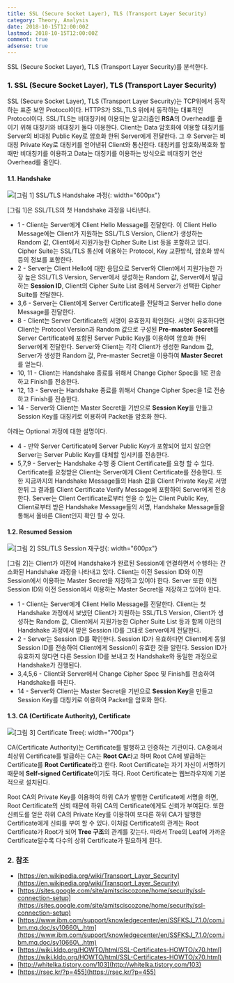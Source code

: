 ```yaml
---
title: SSL (Secure Socket Layer), TLS (Transport Layer Security)
category: Theory, Analysis
date: 2018-10-15T12:00:00Z
lastmod: 2018-10-15T12:00:00Z
comment: true
adsense: true
---
```


SSL (Secure Socket Layer), TLS (Transport Layer Security)를 분석한다.

### 1. SSL (Secure Socket Layer), TLS (Transport Layer Security)

SSL (Secure Socket Layer), TLS (Transport Layer Security)는 TCP위에서 동작하는 표준 보안 Protocol이다. HTTPS가 SSL,TLS 위에서 동작하는 대표적인 Protocol이다. SSL/TLS는 비대칭키에 이용되는 알고리즘인 **RSA**의 Overhead를 줄이기 위해 대칭키와 비대칭키 둘다 이용한다. Client는 Data 암호화에 이용할 대칭키를 Server의 비대칭 Public Key로 암호화 한뒤 Server에게 전달한다. 그 후 Server는 비대칭 Private Key로 대칭키를 얻어낸뒤 Client와 통신한다. 대칭키를 암호화/복호화 할 때만 비대칭키를 이용하고 Data는 대칭키를 이용하는 방식으로 비대칭키 연산 Overhead를 줄인다.

#### 1.1. Handshake

![[그림 1] SSL/TLS Handshake 과정]({{site.baseurl}}/images/theory_analysis/SSL,TLS/SSL,TLS_Handshake_No_Session_ID.PNG){: width="600px"}

[그림 1]은 SSL/TLS의 첫 Handshake 과정을 나타낸다.

* 1 - Client는 Server에게 Client Hello Message를 전달한다. 이 Client Hello Message에는 Client가 지원하는 SSL/TLS Version, Client가 생성하는 Random 값, Client에서 지원가능한 Cipher Suite List 등을 포함하고 있다. Cipher Suite는 SSL/TLS 통신에 이용하는 Protocol, Key 교환방식, 암호화 방식 등의 정보를 포함한다.
* 2 - Server는 Client Hello에 대한 응답으로 Server와 Client에서 지원가능한 가장 높은 SSL/TLS Version, Server에서 생성하는 Random 값, Server에서 발급하는 **Session ID**, Client의 Cipher Suite List 중에서 Server가 선택한 Cipher Suite를 전달한다.
* 3,6 - Server는 Client에게 Server Certificate를 전달하고 Server hello done Message를 전달한다.
* 8 - Client는 Server Certificate의 서명이 유효한지 확인한다. 서명이 유효하다면 Client는 Protocol Version과 Random 값으로 구성된 **Pre-master Secret**를 Server Certificate에 포함된 Server Public Key를 이용하여 암호화 한뒤 Server에게 전달한다. Server와 Client는 각각 Client가 생성한 Random 값, Server가 생성한 Random 값, Pre-master Secret을 이용하여 **Master Secret**를 얻는다.
* 10, 11 - Client는 Handshake 종료를 위해서 Change Cipher Spec을 1로 전송하고 Finish를 전송한다.
* 12, 13 - Server는 Handshake 종료를 위해서 Change Cipher Spec을 1로 전송하고 Finish를 전송한다.
* 14 - Server와 Client는 Master Secret을 기반으로 **Session Key**을 만들고 Session Key를 대칭키로 이용하여 Packet을 암호화 한다.

아래는 Optional 과정에 대한 설명이다.

* 4 - 만약 Server Certificate에 Server Public Key가 포함되어 있지 않으면 Server는 Server Public Key를 대체할 임시키를 전송한다.
* 5,7,9 - Server는 Handshake 수행 중 Client Certificate를 요청 할 수 있다. Certificate를 요청받은 Client는 Server에게 Client Certificate를 전송한다. 또한 지금까지의 Handshake Message들의 Hash 값을 Client Private Key로 서명한뒤 그 결과를 Client Certificate Verify Message에 포함하여 Server에게 전송한다. Server는 Client Certificate로부터 얻을 수 있는 Client Public Key, Client로부터 받은 Handshake Message들의 서명, Handshake Message들을 통해서 올바른 Client인지 확인 할 수 있다.

#### 1.2. Resumed Session

![[그림 2] SSL/TLS Session 재구성]({{site.baseurl}}/images/theory_analysis/SSL,TLS/SSL,TLS_Handshake_Session_ID.PNG){: width="600px"}

[그림 2]는 Client가 이전에 Handshake가 완료된 Session에 연결하면서 수행하는 간소화된 Handshake 과정을 나타내고 있다. Client는 이전 Session ID와 이전 Session에서 이용하는 Master Secret을 저장하고 있어야 한다. Server 또한 이전 Session ID와 이전 Session에서 이용하는 Master Secret을 저장하고 있어야 한다.

* 1 - Client는 Server에게 Client Hello Message를 전달한다. Client는 첫 Handshake 과정에서 보냈던 Client가 지원하는 SSL/TLS Version, Client가 생성하는 Random 값, Client에서 지원가능한 Cipher Suite List 등과 함께 이전의 Handshake 과정에서 받은 Session ID를 그대로 Server에게 전달한다.
* 2 - Server는 Session ID를 확인한다. Session ID가 유효하다면 Client에게 동일 Session ID를 전송하여 Client에게 Session이 유효한 것을 알린다. Session ID가 유효하지 않다면 다른 Session ID를 보내고 첫 Handshake와 동일한 과정으로 Handshake가 진행된다.
* 3,4,5,6 - Client와 Server에서 Change Cipher Spec 및 Finish를 전송하여 Handshake를 마친다.
* 14 - Server와 Client는 Master Secret을 기반으로 **Session Key**을 만들고 Session Key를 대칭키로 이용하여 Packet을 암호화 한다.

#### 1.3. CA (Certificate Authority), Certificate

![[그림 3] Certificate Tree]({{site.baseurl}}/images/theory_analysis/SSL,TLS/Certificate_Tree.PNG){: width="700px"}

CA(Certificate Authority)는 Certificate를 발행하고 인증하는 기관이다. CA중에서 최상위 Certificate를 발급하는 CA는 **Root CA**라고 하며 Root CA에 발급하는 Certificate를 **Root Certificate**라고 한다. Root Certificate는 자기 자신이 서명하기 때문에 **Self-signed Certificate**이기도 하다. Root Certificate는 웹브라우저에 기본적으로 설치된다.

Root CA의 Private Key를 이용하여 하위 CA가 발행한 Certificate에 서명을 하면, Root Certificate의 신뢰 때문에 하위 CA의 Certificate에게도 신뢰가 부여된다. 또한 신뢰도를 얻은 하위 CA의 Private Key를 이용하여 또다른 하위 CA가 발행한 Certificate에게 신뢰를 부여 할 수 있다. 이처럼 Certificate의 관계는 Root Certificate가 Root가 되어 **Tree 구조**의 관계를 갖는다. 따라서 Tree의 Leaf에 가까운 Certificate일수록 다수의 상위 Certificate가 필요하게 된다.

### 2. 참조
* [https://en.wikipedia.org/wiki/Transport_Layer_Security](https://en.wikipedia.org/wiki/Transport_Layer_Security)
* [https://sites.google.com/site/amitsciscozone/home/security/ssl-connection-setup](https://sites.google.com/site/amitsciscozone/home/security/ssl-connection-setup)
* [https://www.ibm.com/support/knowledgecenter/en/SSFKSJ_7.1.0/com.ibm.mq.doc/sy10660\_.htm](https://www.ibm.com/support/knowledgecenter/en/SSFKSJ_7.1.0/com.ibm.mq.doc/sy10660\_.htm)
* [https://wiki.kldp.org/HOWTO/html/SSL-Certificates-HOWTO/x70.html](https://wiki.kldp.org/HOWTO/html/SSL-Certificates-HOWTO/x70.html)
* [http://whitelka.tistory.com/103](http://whitelka.tistory.com/103)
* [https://rsec.kr/?p=455](https://rsec.kr/?p=455)
